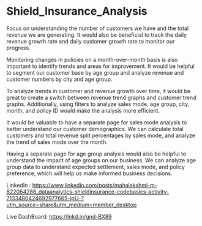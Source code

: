 # Shield_Insurance_Analysis
Focus on understanding the number of customers we have and the total revenue we are generating. It would also be beneficial to track the daily revenue growth rate and daily customer growth rate to monitor our progress.

Monitoring changes in policies on a month-over-month basis is also important to identify trends and areas for improvement. It would be helpful to segment our customer base by age group and analyze revenue and customer numbers by city and age group.

To analyze trends in customer and revenue growth over time, it would be great to create a switch between revenue trend graphs and customer trend graphs. Additionally, using filters to analyze sales mode, age group, city, month, and policy ID would make the analysis more efficient.

It would be valuable to have a separate page for sales mode analysis to better understand our customer demographics. We can calculate total customers and total revenue split percentages by sales mode, and analyze the trend of sales mode over the month.

Having a separate page for age group analysis would also be helpful to understand the impact of age groups on our business. We can analyze age group data to understand expected settlement, sales mode, and policy preference, which will help us make informed business decisions.

LinkedIn : https://www.linkedin.com/posts/mahalakshmi-m-822064286_dataanalytics-shieldinsurance-codebasics-activity-7133480424692977665-ipU-?utm_source=share&utm_medium=member_desktop

Live DashBoard:  https://lnkd.in/gnd-BX89
